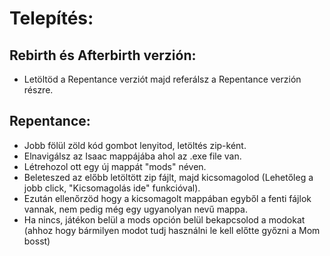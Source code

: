 # Telepítés:
## Rebirth és Afterbirth verzión:
- Letöltöd a Repentance verziót majd referálsz a Repentance verzión részre.
## Repentance:
- Jobb fölül zöld kód gombot lenyitod, letöltés zip-ként.
- Elnavigálsz az Isaac mappájába ahol az .exe file van.
- Létrehozol ott egy új mappát "mods" néven.
- Beleteszed az előbb letöltött zip fájlt, majd kicsomagolod (Lehetőleg a jobb click, "Kicsomagolás ide" funkcióval).
- Ezután ellenőrzöd hogy a kicsomagolt mappában egyből a fenti fájlok vannak, nem pedig még egy ugyanolyan nevű mappa.
- Ha nincs, játékon belül a mods opción belül bekapcsolod a modokat (ahhoz hogy bármilyen modot tudj használni le kell előtte győzni a Mom bosst)
